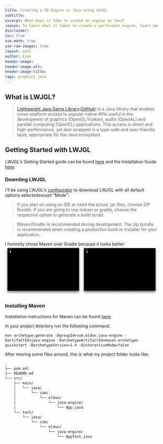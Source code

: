 ```yaml
---
title: Creating a 3D Engine in Java using LWJGL
subtitle: 
excerpt: What does it take to create an engine in Java?
reason: To learn what it takes to create a performant engine, learn about real-time rendering, and brush up on Java
disclaimer:
toc: true
use-math: true
use-raw-images: true 
layout: post
author: Evan
header-image:
header-image-alt:
header-image-title:
tags: graphics java
---
```


## What is LWJGL?
> [Lightweight Java Game Library](https://www.lwjgl.org/)([GitHub](https://github.com/LWJGL/lwjgl3)) is a Java library that enables cross-platform access to popular native APIs useful in the development of graphics (OpenGL/Vulkan), audio (OpenAL) and parallel computing (OpenCL) applications. This access is direct and high-performance, yet also wrapped in a type-safe and user-friendly layer, appropriate for the Java ecosystem.

## Getting Started with LWJGL
LWJGL's Getting Started guide can be found [here](https://github.com/LWJGL/lwjgl3#getting-started) and the Installation Guide [here](https://github.com/LWJGL/lwjgl3-wiki/wiki/1.2.-Install).

### Downling LWJGL
I'll be using LWJGL's [configurator](https://www.lwjgl.org/customize) to download LWJGL with all default options selected*except* "Mode":

> If you plan on using an IDE or need the actual .jar files, choose ZIP Bundle. If you are going to use maven or gradle, choose the respective option to generate a build script.

> Maven/Gradle is recommended during development. The zip bundle is recommended when creating a production build or installer for your application.  

I honestly chose Maven over Gradle because it looks better: ![Maven vs Gradle](/assets/images/blog-images/java-engine/gradle-vs-maven.gif)

### Installing Maven
Installation instructions for Maven can be found [here](https://maven.apache.org/guides/getting-started/maven-in-five-minutes.html).

In your project directory run the following command:

```console
mvn archetype:generate -DgroupId=com.eldun.java-engine -DartifactId=java-engine -DarchetypeArtifactId=maven-archetype-quickstart -DarchetypeVersion=1.4 -DinteractiveMode=false
```
After moving some files around, this is what my project folder looks like:


```treeview
.
├── pom.xml
├── README.md
└── src/
    ├── main/
    │   └── java/
    │       └── com/
    │           └── eldun/
    │               └── java-engine/
    │                   └── App.java
    └── test/
        └── java/
            └── com/
                └── eldun/
                    └── java-engine/
                        └── AppTest.java
```
